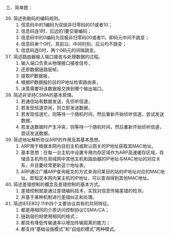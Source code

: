 三、简单题：

36. 简述弥勒码的编码规则。
    1. 信息码中的1编码为双级非归零码的01或者10；
    2. 信息码连1时，后边的1要交替编码；
    3. 信息码中的0编码为双极非归零码00或者11，即码元中间不跳变；
    4. 信息码单个0时，其前沿、中间时刻、后沿均不跳变；
    5. 信息码连0时，两个0码元的间隔跳变。
37. 简述路由器输入端口接收与处理数据的过程。
    1. 输入端口负责从物理接口接收信号，
    2. 还原数据链路层帧，
    3. 提取IP数据报，
    4. 根据IP数据报的目的IP地址检索路由表，
    5. 决策需要将该数据报交换到哪个输出端口。
38. 简述非坚持CSMA的基本原理。
    1. 若通信站有数据发送，先侦听信道，
    2. 若发现信道空闲，则立即发送数据，
    3. 若发现信道忙，则等待一个随机时间，然后重新开始侦听信道，尝试发送数据，
    4. 若发送数据时产生冲突，则等待一个随机时间，然后重新开始侦听信道，尝试发送数据。
39. 简述地址解析协议ARP的作用及其基本思想。
    1. ARP用于根据本网内目的主机或默认网关的IP地址获取其MAC地址。
    2. 基本思想：在每一台主机中设置专用内存区域作为ARP高速缓存区域，存储该主机所在局域网中其他主机和路由器的IP地址与MAC地址的对应关系，并且要经常更新这个地址表。
    3. ARP通过广播ARP查询报文的方式来询问某目的站的IP地址对应的MAC地址。即指定本网内某主机的IP地址，可以查询得到其他MAC地址。
40. 简述差错控制的概念及差错控制的基本方式。
    1. 差错控制就是通过差错编码技术，实现对信息传输差错的检测，
    2. 并基于某种机制进行差错纠正和处理。
41. 简述IEEE802.11中四个主要协议具有的共同特征。
    1. 都是用相同的介质访问控制协议CSMA/CA；
    2. 链路层的帧使用相同的格式；
    3. 都具有降低传输速率以增加传输距离的能力；
    4. 都支持“基础设施模式”和“自组织模式”两种模式。
